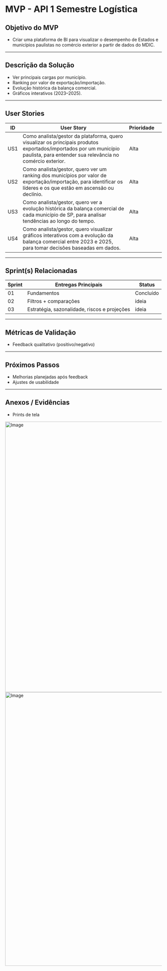 #   MVP - API  1 Semestre Logística

##   Objetivo do MVP

- Criar uma plataforma de BI para visualizar o desempenho de Estados e municípios paulistas no comércio exterior a partir de dados do MDIC.

---

##   Descrição da Solução

- Ver principais cargas por município.
- Ranking por valor de exportação/importação. 
- Evolução histórica da balança comercial.
- Gráficos interativos (2023–2025).

---

##   User Stories 
| ID  | User Story                                                                 | Prioridade |  |
|-----|-----------------------------------------------------------------------------|------------|------------|
| US1 | Como analista/gestor da plataforma, quero visualizar os principais produtos exportados/importados por um município paulista, para entender sua relevância no comércio exterior.         | Alta       |    |
| US2 |  Como analista/gestor, quero ver um ranking dos municípios por valor de exportação/importação, para identificar os líderes e os que estão em ascensão ou declínio.        | Alta      |   |
| US3 | Como analista/gestor, quero ver a evolução histórica da balança comercial de cada município de SP, para analisar tendências ao longo do tempo.   | Alta       |   |
| US4 | Como analista/gestor, quero visualizar gráficos interativos com a evolução da balança comercial entre 2023 e 2025, para tomar decisões baseadas em dados.         | Alta      |   |

---

##   Sprint(s) Relacionadas
| Sprint | Entregas Principais                          | Status       |
|--------|----------------------------------------------|--------------|
| 01     | Fundamentos                                  | Concluído    |
| 02     | Filtros + comparações                        | ideia |
| 03     | Estratégia, sazonalidade, riscos e projeções | ideia |

---

##   Métricas de Validação
- Feedback qualitativo (positivo/negativo)  

---

##   Próximos Passos
- Melhorias planejadas após feedback  
- Ajustes de usabilidade  

---

##   Anexos / Evidências
- Prints de tela

<img width="1905" height="867" alt="Image" src="https://github.com/user-attachments/assets/8f4188e6-776c-4851-b36f-566aceb57fff" />


<img width="1897" height="877" alt="Image" src="https://github.com/user-attachments/assets/699dcaf5-ecdb-46d4-9384-73eb066f4627" />
